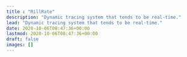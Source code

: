 ```yaml
---
title : "RillRate"
description: "Dynamic tracing system that tends to be real-time."
lead: "Dynamic tracing system that tends to be real-time."
date: 2020-10-06T08:47:36+00:00
lastmod: 2020-10-06T08:47:36+00:00
draft: false
images: []
---
```

